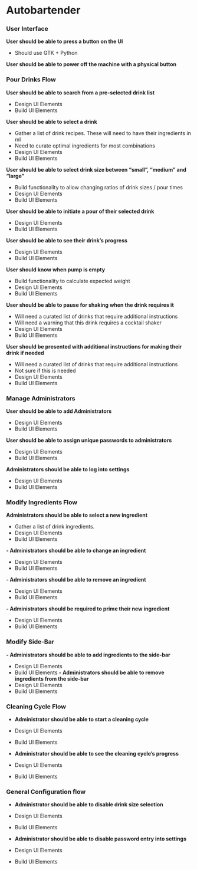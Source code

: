 # Autobartender
### User Interface
**User should be able to press a button on the UI**
- Should use GTK + Python

**User should be able to power off the machine with a physical button**

### Pour Drinks Flow
**User should be able to search from a pre-selected drink list**
- Design UI Elements
- Build UI Elements

**User should be able to select a drink**
- Gather a list of drink recipes. These will need to have their ingredients in ml
- Need to curate optimal ingredients for most combinations
- Design UI Elements
- Build UI Elements

**User should be able to select drink size between “small”, “medium” and “large”**
- Build functionality to allow changing ratios of drink sizes / pour times
- Design UI Elements
- Build UI Elements

**User should be able to initiate a pour of their selected drink**
- Design UI Elements
- Build UI Elements

**User should be able to see their drink’s progress**
- Design UI Elements
- Build UI Elements

**User should know when pump is empty**
- Build functionality to calculate expected weight
- Design UI Elements
- Build UI Elements

**User should be able to pause for shaking when the drink requires it**
- Will need a curated list of drinks that require additional instructions
- Will need a warning that this drink requires a cocktail shaker
- Design UI Elements
- Build UI Elements

**User should be presented with additional instructions for making their drink if needed**
- Will need a curated list of drinks that require additional instructions
- Not sure if this is needed
- Design UI Elements
- Build UI Elements


### Manage Administrators
**User should be able to add Administrators**
- Design UI Elements
- Build UI Elements

**User should be able to assign unique passwords to administrators**
- Design UI Elements
- Build UI Elements

**Administrators should be able to log into settings**
- Design UI Elements
- Build UI Elements


### Modify Ingredients Flow
**Administrators should be able to select a new ingredient**
- Gather a list of drink ingredients.
- Design UI Elements
- Build UI Elements

**- Administrators should be able to change an ingredient**
- Design UI Elements
- Build UI Elements

**- Administrators should be able to remove an ingredient**
- Design UI Elements
- Build UI Elements

**- Administrators should be required to prime their new ingredient**
- Design UI Elements
- Build UI Elements

### Modify Side-Bar
**- Administrators should be able to add ingredients to the side-bar**
- Design UI Elements
- Build UI Elements
**- Administrators should be able to remove ingredients from the side-bar**
- Design UI Elements
- Build UI Elements


### Cleaning Cycle Flow
- **Administrator should be able to start a cleaning cycle**
- Design UI Elements
- Build UI Elements

- **Administrator should be able to see the cleaning cycle’s progress**
- Design UI Elements
- Build UI Elements

### General Configuration flow
- **Administrator should be able to disable drink size selection**
- Design UI Elements
- Build UI Elements

- **Administrator should be able to disable password entry into settings**
- Design UI Elements
- Build UI Elements


